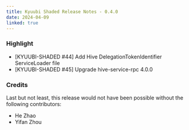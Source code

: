 ```yaml
---
title: Kyuubi Shaded Release Notes - 0.4.0
date: 2024-04-09
linked: true
---
```

<!---
  Licensed under the Apache License, Version 2.0 (the "License");
  you may not use this file except in compliance with the License.
  You may obtain a copy of the License at

   http://www.apache.org/licenses/LICENSE-2.0

  Unless required by applicable law or agreed to in writing, software
  distributed under the License is distributed on an "AS IS" BASIS,
  WITHOUT WARRANTIES OR CONDITIONS OF ANY KIND, either express or implied.
  See the License for the specific language governing permissions and
  limitations under the License. See accompanying LICENSE file.
-->

### Highlight

- [KYUUBI-SHADED #44] Add Hive DelegationTokenIdentifier ServiceLoader file
- [KYUUBI-SHADED #45] Upgrade hive-service-rpc 4.0.0

### Credits

Last but not least, this release would not have been possible without the following contributors:

* He Zhao
* Yifan Zhou
